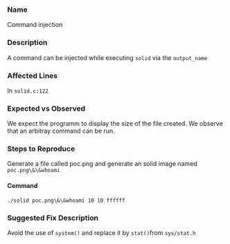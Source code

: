 ### Name
Command injection

### Description
A command can be injected while executing `solid` via the `output_name`

### Affected Lines
In `solid.c:122`

### Expected vs Observed
We expect the programm to display the size of the file created.
We observe that an arbitray command can be run.


### Steps to Reproduce
Generate a file called poc.png and generate an solid image named `poc.png\&\&whoami`

#### Command
```
./solid poc.png\&\&whoami 10 10 ffffff
```
### Suggested Fix Description
Avoid the use of `system()` and replace it by `stat()`from `sys/stat.h`